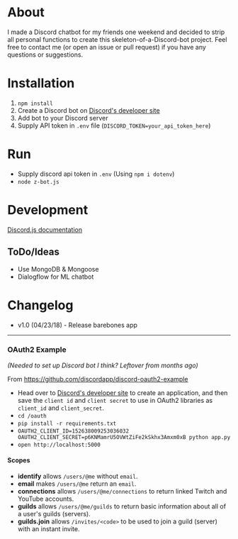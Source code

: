 # About
I made a Discord chatbot for my friends one weekend and decided to strip all personal functions to create this skeleton-of-a-Discord-bot project. Feel free to contact me (or open an issue or pull request) if you have any questions or suggestions.

# Installation

1. `npm install`
1. Create a Discord bot on [Discord's developer site](https://discordapp.com/developers/applications/me)
1. Add bot to your Discord server
1. Supply API token in `.env` file (`DISCORD_TOKEN=your_api_token_here`)

# Run

- Supply discord api token in `.env` (Using `npm i dotenv`)
- `node z-bot.js`

# Development

[Discord.js documentation](https://discord.js.org/#/docs/main/stable/general/welcome)

## ToDo/Ideas

- Use MongoDB & Mongoose
- Dialogflow for ML chatbot

# Changelog
- v1.0 (04/23/18) - Release barebones app

---

### OAuth2 Example
*(Needed to set up Discord bot I think? Leftover from months ago)*

From https://github.com/discordapp/discord-oauth2-example

- Head over to [Discord's developer site](https://discordapp.com/developers/applications/me) to create an application, and then save the `client id` and `client secret` to use in OAuth2 libraries as `client_id` and `client_secret`.
- `cd /oauth`
- `pip install -r requirements.txt`
- `OAUTH2_CLIENT_ID=152638009253036032 OAUTH2_CLIENT_SECRET=p6KNMamrU5OVWtZiFe2kSkhx3Amxm0xB python app.py`
- `open http://localhost:5000`

#### Scopes

- **identify** allows `/users/@me` without `email`.
- **email** makes `/users/@me` return an `email`.
- **connections** allows `/users/@me/connections` to return linked Twitch and YouTube accounts.
- **guilds** allows `/users/@me/guilds` to return basic information about all of a user's guilds (servers).
- **guilds.join** allows `/invites/<code>` to be used to join a guild (server) with an instant invite.
